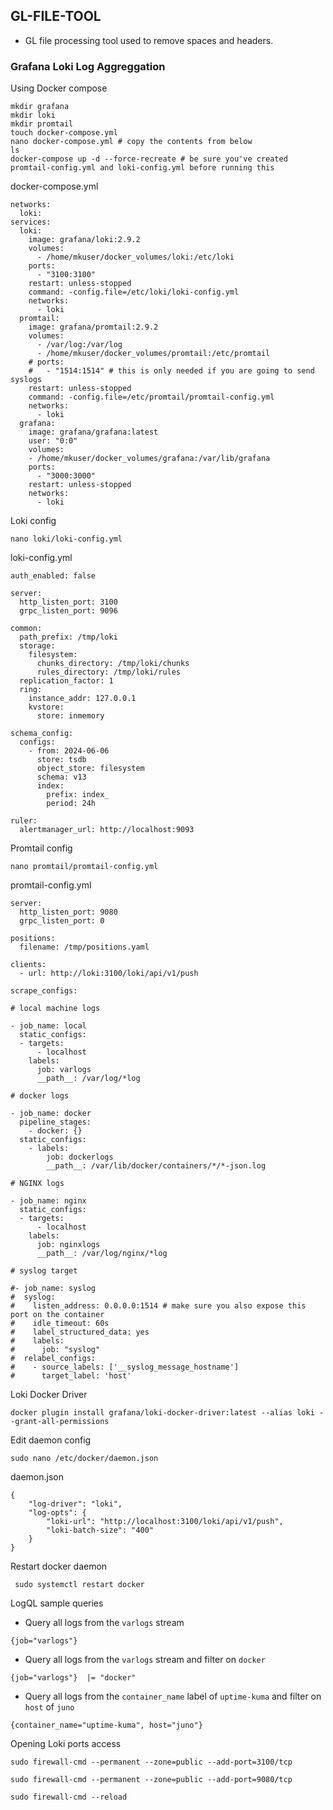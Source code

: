 ## GL-FILE-TOOL

- GL file processing tool used to remove spaces and headers.

### Grafana Loki Log Aggreggation

Using Docker compose
```
mkdir grafana
mkdir loki
mkdir promtail
touch docker-compose.yml
nano docker-compose.yml # copy the contents from below
ls
docker-compose up -d --force-recreate # be sure you've created promtail-config.yml and loki-config.yml before running this
```
docker-compose.yml
```
networks:
  loki:
services:
  loki:
    image: grafana/loki:2.9.2
    volumes:
      - /home/mkuser/docker_volumes/loki:/etc/loki
    ports:
      - "3100:3100"
    restart: unless-stopped
    command: -config.file=/etc/loki/loki-config.yml
    networks:
      - loki
  promtail:
    image: grafana/promtail:2.9.2
    volumes:
      - /var/log:/var/log
      - /home/mkuser/docker_volumes/promtail:/etc/promtail
    # ports:
    #   - "1514:1514" # this is only needed if you are going to send syslogs
    restart: unless-stopped
    command: -config.file=/etc/promtail/promtail-config.yml
    networks:
      - loki
  grafana:
    image: grafana/grafana:latest
    user: "0:0"
    volumes:
    - /home/mkuser/docker_volumes/grafana:/var/lib/grafana
    ports:
      - "3000:3000"
    restart: unless-stopped
    networks:
      - loki
```
Loki config
```
nano loki/loki-config.yml
```
loki-config.yml
```
auth_enabled: false

server:
  http_listen_port: 3100
  grpc_listen_port: 9096

common:
  path_prefix: /tmp/loki
  storage:
    filesystem:
      chunks_directory: /tmp/loki/chunks
      rules_directory: /tmp/loki/rules
  replication_factor: 1
  ring:
    instance_addr: 127.0.0.1
    kvstore:
      store: inmemory

schema_config:
  configs:
    - from: 2024-06-06
      store: tsdb
      object_store: filesystem
      schema: v13
      index:
        prefix: index_
        period: 24h

ruler:
  alertmanager_url: http://localhost:9093
```
Promtail config
```
nano promtail/promtail-config.yml
```
promtail-config.yml
```
server:
  http_listen_port: 9080
  grpc_listen_port: 0

positions:
  filename: /tmp/positions.yaml

clients:
  - url: http://loki:3100/loki/api/v1/push

scrape_configs:

# local machine logs

- job_name: local
  static_configs:
  - targets:
      - localhost
    labels:
      job: varlogs
      __path__: /var/log/*log
  
# docker logs

- job_name: docker 
  pipeline_stages:
    - docker: {}
  static_configs:
    - labels:
        job: dockerlogs
        __path__: /var/lib/docker/containers/*/*-json.log

# NGINX logs

- job_name: nginx
  static_configs:
  - targets:
      - localhost
    labels:
      job: nginxlogs
      __path__: /var/log/nginx/*log

# syslog target

#- job_name: syslog
#  syslog:
#    listen_address: 0.0.0.0:1514 # make sure you also expose this port on the container
#    idle_timeout: 60s
#    label_structured_data: yes
#    labels:
#      job: "syslog"
#  relabel_configs:
#    - source_labels: ['__syslog_message_hostname']
#      target_label: 'host'
```
Loki Docker Driver
```
docker plugin install grafana/loki-docker-driver:latest --alias loki --grant-all-permissions
```
Edit daemon config 
```
sudo nano /etc/docker/daemon.json
```
daemon.json
```
{
    "log-driver": "loki",
    "log-opts": {
        "loki-url": "http://localhost:3100/loki/api/v1/push",
        "loki-batch-size": "400"
    }
}
```
Restart docker daemon
```
 sudo systemctl restart docker
```
LogQL sample queries
- Query all logs from the ```varlogs``` stream
```
{job="varlogs"}
```
- Query all logs from the ```varlogs``` stream and filter on ```docker```
```
{job="varlogs"}  |= "docker"
```
- Query all logs from the ```container_name``` label of ```uptime-kuma``` and filter on ```host``` of ```juno```
```
{container_name="uptime-kuma", host="juno"}
```
Opening Loki ports access 
```
sudo firewall-cmd --permanent --zone=public --add-port=3100/tcp

sudo firewall-cmd --permanent --zone=public --add-port=9080/tcp

sudo firewall-cmd --reload

```
